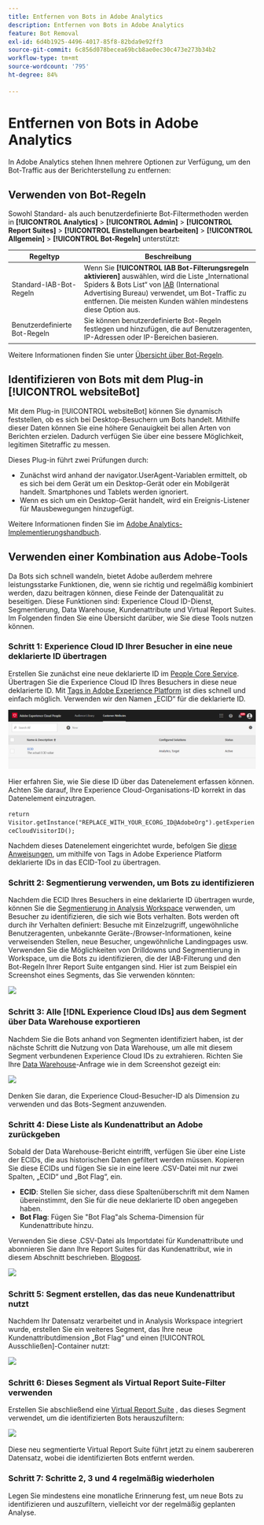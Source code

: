 ```yaml
---
title: Entfernen von Bots in Adobe Analytics
description: Entfernen von Bots in Adobe Analytics
feature: Bot Removal
exl-id: 6d4b1925-4496-4017-85f8-82bda9e92ff3
source-git-commit: 6c856d078becea69bcb8ae0ec30c473e273b34b2
workflow-type: tm+mt
source-wordcount: '795'
ht-degree: 84%

---
```


# Entfernen von Bots in Adobe Analytics

In Adobe Analytics stehen Ihnen mehrere Optionen zur Verfügung, um den Bot-Traffic aus der Berichterstellung zu entfernen:

## Verwenden von Bot-Regeln

Sowohl Standard- als auch benutzerdefinierte Bot-Filtermethoden werden in **[!UICONTROL Analytics]** > **[!UICONTROL Admin]** > **[!UICONTROL Report Suites]** > **[!UICONTROL Einstellungen bearbeiten]** > **[!UICONTROL Allgemein]** > **[!UICONTROL Bot-Regeln]** unterstützt:

| Regeltyp | Beschreibung |
|--- |--- |
| Standard-IAB-Bot-Regeln | Wenn Sie **[!UICONTROL IAB Bot-Filterungsregeln aktivieren]** auswählen, wird die Liste „International Spiders &amp; Bots List“ von [IAB](https://www.iab.com/) (International Advertising Bureau) verwendet, um Bot-Traffic zu entfernen. Die meisten Kunden wählen mindestens diese Option aus. |
| Benutzerdefinierte Bot-Regeln | Sie können benutzerdefinierte Bot-Regeln festlegen und hinzufügen, die auf Benutzeragenten, IP-Adressen oder IP-Bereichen basieren. |

Weitere Informationen finden Sie unter [Übersicht über Bot-Regeln](/help/admin/admin/c-manage-report-suites/c-edit-report-suites/general/bot-removal/bot-rules.md).

## Identifizieren von Bots mit dem Plug-in [!UICONTROL websiteBot]

Mit dem Plug-in [!UICONTROL websiteBot] können Sie dynamisch feststellen, ob es sich bei Desktop-Besuchern um Bots handelt. Mithilfe dieser Daten können Sie eine höhere Genauigkeit bei allen Arten von Berichten erzielen. Dadurch verfügen Sie über eine bessere Möglichkeit, legitimen Sitetraffic zu messen.

Dieses Plug-in führt zwei Prüfungen durch:

* Zunächst wird anhand der navigator.UserAgent-Variablen ermittelt, ob es sich bei dem Gerät um ein Desktop-Gerät oder ein Mobilgerät handelt. Smartphones und Tablets werden ignoriert.
* Wenn es sich um ein Desktop-Gerät handelt, wird ein Ereignis-Listener für Mausbewegungen hinzugefügt.

Weitere Informationen finden Sie im [Adobe Analytics-Implementierungshandbuch](https://experienceleague.adobe.com/docs/analytics/implementation/vars/plugins/websitebot.html?lang=de).

## Verwenden einer Kombination aus Adobe-Tools

Da Bots sich schnell wandeln, bietet Adobe außerdem mehrere leistungsstarke Funktionen, die, wenn sie richtig und regelmäßig kombiniert werden, dazu beitragen können, diese Feinde der Datenqualität zu beseitigen. Diese Funktionen sind: Experience Cloud ID-Dienst, Segmentierung, Data Warehouse, Kundenattribute und Virtual Report Suites. Im Folgenden finden Sie eine Übersicht darüber, wie Sie diese Tools nutzen können.

### Schritt 1: Experience Cloud ID Ihrer Besucher in eine neue deklarierte ID übertragen

Erstellen Sie zunächst eine neue deklarierte ID im [People Core Service](https://experienceleague.adobe.com/docs/core-services/interface/audiences/audience-library.html?lang=de). Übertragen Sie die Experience Cloud ID Ihres Besuchers in diese neue deklarierte ID. Mit [Tags in Adobe Experience Platform](https://experienceleague.adobe.com/docs/experience-platform/tags/extensions/adobe/id-service/overview.html?lang=de) ist dies schnell und einfach möglich. Verwenden wir den Namen „ECID“ für die deklarierte ID.

![](/help/admin/admin/c-manage-report-suites/c-edit-report-suites/general/bot-removal/assets/bot-cust-attr-setup.png)

Hier erfahren Sie, wie Sie diese ID über das Datenelement erfassen können. Achten Sie darauf, Ihre Experience Cloud-Organisations-ID korrekt in das Datenelement einzutragen.

```return Visitor.getInstance("REPLACE_WITH_YOUR_ECORG_ID@AdobeOrg").getExperienceCloudVisitorID();```

Nachdem dieses Datenelement eingerichtet wurde, befolgen Sie [diese Anweisungen](https://experienceleague.adobe.com/docs/experience-platform/tags/extensions/adobe/id-service/overview.html?lang=de), um mithilfe von Tags in Adobe Experience Platform deklarierte IDs in das ECID-Tool zu übertragen.

### Schritt 2: Segmentierung verwenden, um Bots zu identifizieren

Nachdem die ECID Ihres Besuchers in eine deklarierte ID übertragen wurde, können Sie die [Segmentierung in Analysis Workspace](https://experienceleague.adobe.com/docs/analytics/analyze/analysis-workspace/components/segments/t-freeform-project-segment.html?lang=de) verwenden, um Besucher zu identifizieren, die sich wie Bots verhalten. Bots werden oft durch ihr Verhalten definiert: Besuche mit Einzelzugriff, ungewöhnliche Benutzeragenten, unbekannte Geräte-/Browser-Informationen, keine verweisenden Stellen, neue Besucher, ungewöhnliche Landingpages usw. Verwenden Sie die Möglichkeiten von Drilldowns und Segmentierung in Workspace, um die Bots zu identifizieren, die der IAB-Filterung und den Bot-Regeln Ihrer Report Suite entgangen sind. Hier ist zum Beispiel ein Screenshot eines Segments, das Sie verwenden könnten:

![](/help/admin/admin/c-manage-report-suites/c-edit-report-suites/general/bot-removal/assets/bot-filter-seg1.png)

### Schritt 3: Alle [!DNL Experience Cloud IDs] aus dem Segment über Data Warehouse exportieren

Nachdem Sie die Bots anhand von Segmenten identifiziert haben, ist der nächste Schritt die Nutzung von Data Warehouse, um alle mit diesem Segment verbundenen Experience Cloud IDs zu extrahieren. Richten Sie Ihre [Data Warehouse](/help/export/data-warehouse/data-warehouse.md)-Anfrage wie in dem Screenshot gezeigt ein:

![](/help/admin/admin/c-manage-report-suites/c-edit-report-suites/general/bot-removal/assets/bot-dwh-3.png)

Denken Sie daran, die Experience Cloud-Besucher-ID als Dimension zu verwenden und das Bots-Segment anzuwenden.

### Schritt 4: Diese Liste als Kundenattribut an Adobe zurückgeben

Sobald der Data Warehouse-Bericht eintrifft, verfügen Sie über eine Liste der ECIDs, die aus historischen Daten gefiltert werden müssen. Kopieren Sie diese ECIDs und fügen Sie sie in eine leere .CSV-Datei mit nur zwei Spalten, „ECID“ und „Bot Flag“, ein.

* **ECID**: Stellen Sie sicher, dass diese Spaltenüberschrift mit dem Namen übereinstimmt, den Sie für die neue deklarierte ID oben angegeben haben.
* **Bot Flag**: Fügen Sie &quot;Bot Flag&quot;als Schema-Dimension für Kundenattribute hinzu.

Verwenden Sie diese .CSV-Datei als Importdatei für Kundenattribute und abonnieren Sie dann Ihre Report Suites für das Kundenattribut, wie in diesem Abschnitt beschrieben. [Blogpost](https://blog.adobe.com/en/publish/2016/10/20/link-digital-behavior-customers).

![](/help/admin/admin/c-manage-report-suites/c-edit-report-suites/general/bot-removal/assets/bot-csv-4.png)

### Schritt 5: Segment erstellen, das das neue Kundenattribut nutzt

Nachdem Ihr Datensatz verarbeitet und in Analysis Workspace integriert wurde, erstellen Sie ein weiteres Segment, das Ihre neue Kundenattributdimension „Bot Flag“ und einen [!UICONTROL Ausschließen]-Container nutzt:

![](/help/admin/admin/c-manage-report-suites/c-edit-report-suites/general/bot-removal/assets/bot-filter-seg2.png)

### Schritt 6: Dieses Segment als Virtual Report Suite-Filter verwenden

Erstellen Sie abschließend eine [Virtual Report Suite](/help/components/vrs/vrs-about.md) , das dieses Segment verwendet, um die identifizierten Bots herauszufiltern:

![](/help/admin/admin/c-manage-report-suites/c-edit-report-suites/general/bot-removal/assets/bot-vrs.png)

Diese neu segmentierte Virtual Report Suite führt jetzt zu einem saubereren Datensatz, wobei die identifizierten Bots entfernt werden.

### Schritt 7: Schritte 2, 3 und 4 regelmäßig wiederholen

Legen Sie mindestens eine monatliche Erinnerung fest, um neue Bots zu identifizieren und auszufiltern, vielleicht vor der regelmäßig geplanten Analyse.
